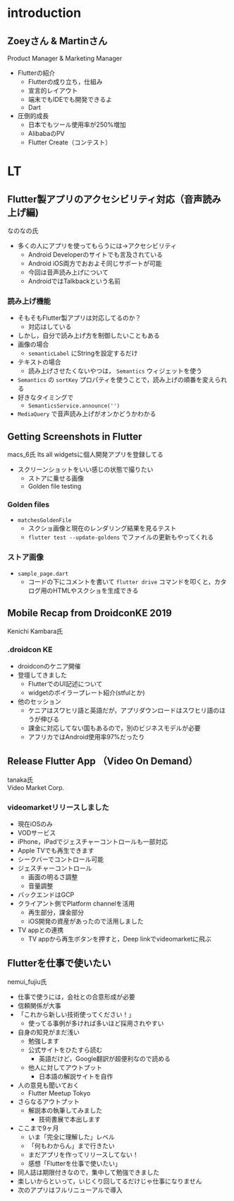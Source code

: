 # introduction
## Zoeyさん & Martinさん
Product Manager & Marketing Manager
- Flutterの紹介
  - Flutterの成り立ち，仕組み
  - 宣言的レイアウト
  - 端末でもIDEでも開発できるよ
  - Dart
- 圧倒的成長
  - 日本でもツール使用率が250%増加
  - AlibabaのPV
  - Flutter Create（コンテスト）

# LT
## Flutter製アプリのアクセシビリティ対応（音声読み上げ編)
なのなの氏
- 多くの人にアプリを使ってもらうには→アクセシビリティ
  - Android Developerのサイトでも言及されている
  - Android iOS両方でおおよそ同じサポートが可能
  - 今回は音声読み上げについて
  - AndroidではTalkbackという名前

### 読み上げ機能
- そもそもFlutter製アプリは対応してるのか？
  - 対応はしている
- しかし，自分で読み上げ方を制御したいこともある
- 画像の場合
  - `semanticLabel` にStringを設定するだけ
- テキストの場合
  - 読み上げさせたくないやつは， `Semantics` ウィジェットを使う
- `Semantics` の `sortKey` プロパティを使うことで，読み上げの順番を変えられる
- 好きなタイミングで
  - `SemanticsService.announce('')`
- `MediaQuery` で音声読み上げがオンかどうかわかる

## Getting Screenshots in Flutter
macs_6氏
Its all widgetsに個人開発アプリを登録してる

- スクリーンショットをいい感じの状態で撮りたい
  - ストアに乗せる画像
  - Golden file testing

### Golden files
- `matchesGoldenFile`
  - スクショ画像と現在のレンダリング結果を見るテスト
  - `flutter test --update-goldens` でファイルの更新もやってくれる

### ストア画像
- `sample_page.dart`
  - コードの下にコメントを書いて `flutter drive` コマンドを叩くと，カタログ用のHTMLやスクショを生成できる

## Mobile Recap from DroidconKE 2019
Kenichi Kambara氏

### .droidcon KE
- droidconのケニア開催
- 登壇してきました
  - FlutterでのUI記述について
  - widgetのボイラープレート紹介(stfulとか)
- 他のセッション
  - ケニアはスワヒリ語と英語だが，アプリダウンロードはスワヒリ語のほうが伸びる
  - 課金に対応してない国もあるので，別のビジネスモデルが必要
  - アフリカではAndroid使用率97%だったり

## Release Flutter App （Video On Demand）
tanaka氏  
Video Market Corp.

### videomarketリリースしました
- 現在iOSのみ
- VODサービス
- iPhone，iPadでジェスチャーコントロールも一部対応
- Apple TVでも再生できます
- シークバーでコントロール可能
- ジェスチャーコントロール
  - 画面の明るさ調整
  - 音量調整
- バックエンドはGCP
- クライアント側でPlatform channelを活用
  - 再生部分，課金部分
  - iOS開発の資産があったので活用しました
- TV appとの連携
  - TV appから再生ボタンを押すと，Deep linkでvideomarketに飛ぶ

## Flutterを仕事で使いたい
nemui_fujiu氏

- 仕事で使うには，会社との合意形成が必要
- 信頼関係が大事
- 「これから新しい技術使ってください！」
  - 使ってる事例が多ければ多いほど採用されやすい
- 自身の知見がまだ浅い
  - 勉強します
  - 公式サイトをひたすら読む
    - 英語だけど，Google翻訳が超便利なので読める
  - 他人に対してアウトプット
    - 日本語の解説サイトを自作
- 人の意見も聞いておく
  - Flutter Meetup Tokyo
- さらなるアウトプット
  - 解説本の執筆してみました
    - 技術書展で本出します
- ここまで9ヶ月
  - いま「完全に理解した」レベル
  - 「何もわからん」まで行きたい
  - まだアプリを作ってリリースしてない！
  - 感想「Flutterを仕事で使いたい」
- 同人誌は期限付きなので，集中して勉強できました
- 楽しいからといって，いじくり回してるだけじゃ仕事になりません
- 次のアプリはフルリニューアルで導入